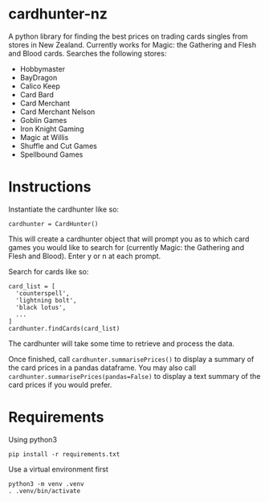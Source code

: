 # cardhunter-nz
A python library for finding the best prices on trading cards singles from stores in New Zealand. 
Currently works for Magic: the Gathering and Flesh and Blood cards.
Searches the following stores:
- Hobbymaster
- BayDragon
- Calico Keep
- Card Bard
- Card Merchant
- Card Merchant Nelson
- Goblin Games
- Iron Knight Gaming
- Magic at Willis
- Shuffle and Cut Games
- Spellbound Games

# Instructions

Instantiate the cardhunter like so:

```cardhunter = CardHunter()```

This will create a cardhunter object that will prompt you as to which card games you would like to search for (currently Magic: the Gathering and Flesh and Blood). Enter y or n at each prompt.

Search for cards like so:

```
card_list = [
  'counterspell',
  'lightning bolt',
  'black lotus',
  ...
]
cardhunter.findCards(card_list)
```

The cardhunter will take some time to retrieve and process the data.

Once finished, call `cardhunter.summarisePrices()` to display a summary of the card prices in a pandas dataframe. You may also call `cardhunter.summarisePrices(pandas=False)` to display a text summary of the card prices if you would prefer.

# Requirements

Using python3

```pip install -r requirements.txt```

Use a virtual environment first

```
python3 -m venv .venv
. .venv/bin/activate
```